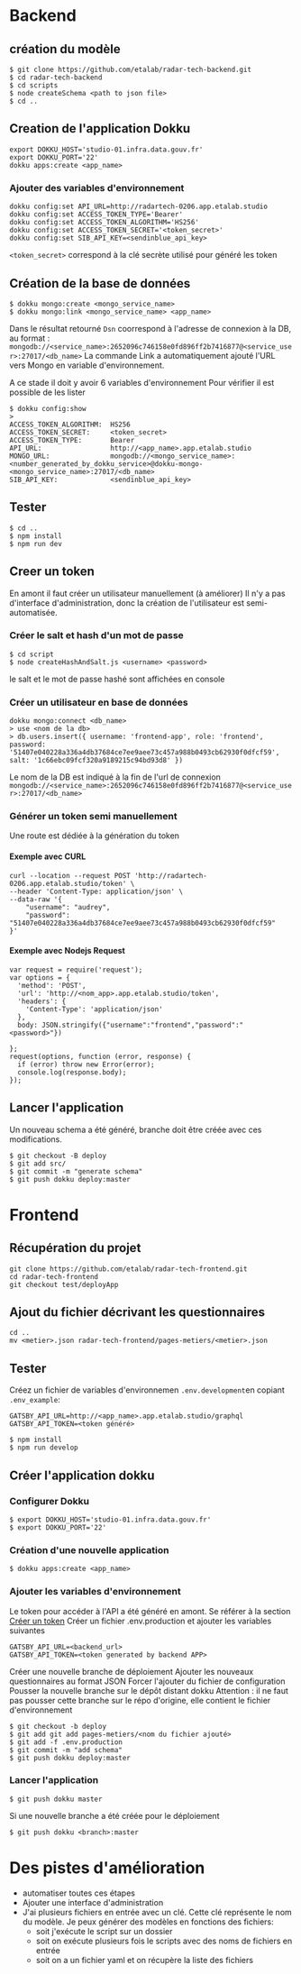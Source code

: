 # Backend
## création du modèle
```
$ git clone https://github.com/etalab/radar-tech-backend.git
$ cd radar-tech-backend
$ cd scripts
$ node createSchema <path to json file>
$ cd ..
```

## Creation de l'application Dokku
```
export DOKKU_HOST='studio-01.infra.data.gouv.fr'
export DOKKU_PORT='22'
dokku apps:create <app_name>
```
### Ajouter des variables d'environnement
```
dokku config:set API_URL=http://radartech-0206.app.etalab.studio
dokku config:set ACCESS_TOKEN_TYPE='Bearer'
dokku config:set ACCESS_TOKEN_ALGORITHM='HS256'
dokku config:set ACCESS_TOKEN_SECRET='<token_secret>'
dokku config:set SIB_API_KEY=<sendinblue_api_key>
```
`<token_secret>` correspond à la clé secrète utilisé pour généré les token

## Création de la base de données
```
$ dokku mongo:create <mongo_service_name>
$ dokku mongo:link <mongo_service_name> <app_name>
```
Dans le résultat retourné `Dsn` coorrespond à l'adresse de connexion à la DB, au format : `mongodb://<service_name>:2652096c746158e0fd896ff2b7416877@<service_user>:27017/<db_name>`
La commande Link a automatiquement ajouté l'URL vers Mongo en variable d'environnement.

A ce stade il doit y avoir 6 variables d'environnement
Pour vérifier il est possible de les lister
```
$ dokku config:show
> 
ACCESS_TOKEN_ALGORITHM:  HS256
ACCESS_TOKEN_SECRET:     <token_secret>
ACCESS_TOKEN_TYPE:       Bearer
API_URL:                 http://<app_name>.app.etalab.studio
MONGO_URL:               mongodb://<mongo_service_name>:<number_generated_by_dokku_service>@dokku-mongo-<mongo_service_name>:27017/<db_name>
SIB_API_KEY:             <sendinblue_api_key>
```

## Tester
```
$ cd ..
$ npm install
$ npm run dev
```

## Creer un token
En amont il faut créer un utilisateur manuellement (à améliorer)
Il n'y a pas d'interface d'administration, donc la création de l'utilisateur est semi-automatisée.

### Créer le salt et hash d'un mot de passe
```
$ cd script
$ node createHashAndSalt.js <username> <password>
```
le salt et le mot de passe hashé sont affichées en console

### Créer un utilisateur en base de données 
```
dokku mongo:connect <db_name>
> use <nom de la db>
> db.users.insert({ username: 'frontend-app', role: 'frontend', password: '51407e040228a336a4db37684ce7ee9aee73c457a988b0493cb62930f0dfcf59', salt: '1c66ebc09fcf320a9189215c94bd93d8' })
```
Le nom de la DB est indiqué à la fin de l'url de connexion `mongodb://<service_name>:2652096c746158e0fd896ff2b7416877@<service_user>:27017/<db_name>`

### Générer un token semi manuellement 
Une route est dédiée à la génération du token
#### Exemple avec CURL
```
curl --location --request POST 'http://radartech-0206.app.etalab.studio/token' \
--header 'Content-Type: application/json' \
--data-raw '{
    "username": "audrey",
    "password": "51407e040228a336a4db37684ce7ee9aee73c457a988b0493cb62930f0dfcf59"
}'
```

#### Exemple avec Nodejs Request
```
var request = require('request');
var options = {
  'method': 'POST',
  'url': 'http://<nom_app>.app.etalab.studio/token',
  'headers': {
    'Content-Type': 'application/json'
  },
  body: JSON.stringify({"username":"frontend","password":"<password>"})

};
request(options, function (error, response) {
  if (error) throw new Error(error);
  console.log(response.body);
});
```

## Lancer l'application
Un nouveau schema a été généré, branche doit être créée avec ces modifications.
```
$ git checkout -B deploy
$ git add src/
$ git commit -m "generate schema"
$ git push dokku deploy:master
```

# Frontend
## Récupération du projet
```
git clone https://github.com/etalab/radar-tech-frontend.git
cd radar-tech-frontend
git checkout test/deployApp
``` 
## Ajout du fichier décrivant les questionnaires
```
cd ..
mv <metier>.json radar-tech-frontend/pages-metiers/<metier>.json
```
## Tester 
Créez un fichier de variables d'environnemen `.env.development`en copiant `.env_example`: 
```
GATSBY_API_URL=http://<app_name>.app.etalab.studio/graphql
GATSBY_API_TOKEN=<token généré>
```
```
$ npm install
$ npm run develop
```
## Créer l'application dokku
### Configurer Dokku
```
$ export DOKKU_HOST='studio-01.infra.data.gouv.fr'
$ export DOKKU_PORT='22'
```
### Création d'une nouvelle application
```
$ dokku apps:create <app_name>
```
### Ajouter les variables d'environnement
Le token pour accéder à l'API a été généré en amont.
Se référer à la section [Créer un token](#Creer-un-token) 
Créer un fichier .env.production et ajouter les variables suivantes
```
GATSBY_API_URL=<backend_url>
GATSBY_API_TOKEN=<token generated by backend APP>
```
Créer une nouvelle branche de déploiement
Ajouter les nouveaux questionnaires au format JSON
Forcer l'ajouter du fichier de configuration
Pousser la nouvelle branche sur le dépôt distant dokku
Attention : il ne faut pas pousser cette branche sur le répo d'origine, elle contient le fichier d'environnement
```
$ git checkout -b deploy
$ git add git add pages-metiers/<nom du fichier ajouté>
$ git add -f .env.production
$ git commit -m "add schema"
$ git push dokku deploy:master
```
### Lancer l'application
```
$ git push dokku master
```
Si une nouvelle branche a été créée pour le déploiement
``` 
$ git push dokku <branch>:master
```

# Des pistes d'amélioration 
- automatiser toutes ces étapes
- Ajouter une interface d'administration
- J'ai plusieurs fichiers en entrée avec un clé. Cette clé représente le nom du modèle. Je peux générer des modèles en fonctions des fichiers: 
   - soit j'exécute le script sur un dossier
   - soit on exécute plusieurs fois le scripts avec des noms de fichiers en entrée
   - soit on a un fichier yaml et on récupère la liste des fichiers



